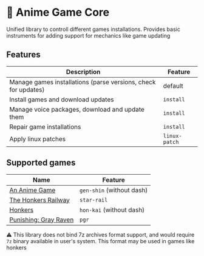 # 🦀 Anime Game Core

Unified library to controll different games installations. Provides basic instruments for adding support for mechanics like game updating 

## Features

| Description | Feature |
| - | - |
| Manage games installations (parse versions, check for updates) | default |
| Install games and download updates | `install` |
| Manage voice packages, download and update them | `install` |
| Repair game installations | `install` |
| Apply linux patches | `linux-patch` |

## Supported games

| Name | Feature |
| - | - |
| [An Anime Game](https://github.com/an-anime-team/an-anime-game-launcher) | `gen-shin` (without dash) |
| [The Honkers Railway](https://github.com/an-anime-team/the-honkers-railway-launcher) | `star-rail` |
| [Honkers](https://github.com/an-anime-team/honkers-launcher) | `hon-kai` (without dash) |
| [Punishing: Gray Raven](https://github.com/an-anime-team/an-anime-borb-launcher) | `pgr` |

⚠️ This library does not bind 7z archives format support, and would require `7z` binary available in user's system. This format may be used in games like honkers
